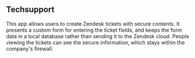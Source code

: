 ## Techsupport

This app allows users to create Zendesk tickets with secure contents. It presents a custom form for entering the ticket fields, and keeps the form data in a local database rather than sending it to the Zendesk cloud. People viewing the tickets can see the secure information, which stays within the company's firewall. 
